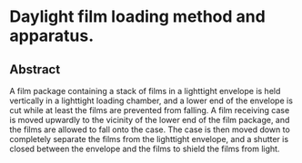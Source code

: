 # Daylight film loading method and apparatus.

## Abstract
A film package containing a stack of films in a lighttight envelope is held vertically in a lighttight loading chamber, and a lower end of the envelope is cut while at least the films are prevented from falling. A film receiving case is moved upwardly to the vicinity of the lower end of the film package, and the films are allowed to fall onto the case. The case is then moved down to completely separate the films from the lighttight envelope, and a shutter is closed between the envelope and the films to shield the films from light.